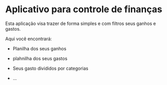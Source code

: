 # Aplicativo para controle de finanças

Esta aplicação visa trazer de forma simples e com filtros seus ganhos e gastos. 

Aqui você encontrará: 

* Planilha dos seus ganhos 

* plahnilha dos seus gastos

* Seus gasto divididos por categorias 

* ...